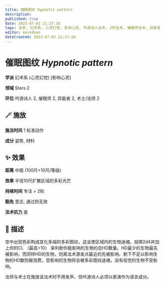 ```yaml
---
title: 催眠图纹 Hypnotic pattern
description: 
published: true
date: 2023-07-03 21:37:18
tags: 法术, 幻术系, 心灵幻觉, 影响心灵, 吟游诗人法术, 2环法术, 催眠师法术, 异能者法术, 术士/法师法术, Stars
editor: markdown
dateCreated: 2023-07-03 21:37:18
---
```


# **催眠图纹** *Hypnotic pattern*

**学派** 幻术系 (心灵幻觉) \[影响心灵\] 

**领域** Stars 2

**环位** 吟游诗人 2, 催眠师 2, 异能者 2, 术士/法师 2

## 🪄 施放

**施法时间** 1 标准动作

**成分** 姿势, 材料

## ✨ 效果  

**距离** 中距 (100尺+10尺/等级) 

**效果** 半径10尺扩散区域的多彩光芒 

**持续时间** 专注 + 2轮 

**豁免** 意志, 通过则无效

**法术抗力** 是

## 📖 描述

空中出现色彩构成变化多端的多彩图纹，这会使区域内的生物迷魂。投掷2d4并加上你的CL （最高+10） 来判断你能影响的生物的总HD数量。HD最少的生物最先被影响，而同样HD的生物，则离法术源发点最近的先被影响。剩下不足以影响生物的HD数则被浪费。受影响的生物将会被多彩图纹迷魂，没有视觉的生物不受影响。

法师与术士在施放该法术时不用发声，但吟游诗人必须以表演作为语言成分。
    